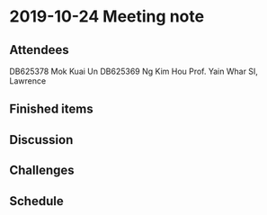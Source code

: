 <h1>2019-10-24 Meeting note</h1>
<h2>Attendees</h2>
    DB625378    Mok Kuai Un
    DB625369    Ng Kim Hou
    Prof. Yain Whar SI, Lawrence
    
<h2>Finished items</h2>

<h2>Discussion</h2>

<h2>Challenges</h2>

<h2>Schedule</h2>


